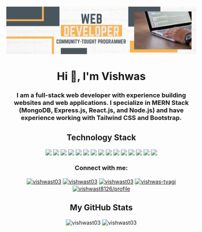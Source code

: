 ![Header](https://raw.githubusercontent.com/vishwast03/vishwast03/main/assets/header-banner-2.png "Header")

<h1 align="center">Hi 👋, I'm Vishwas</h1>
<h3 align="center">I am a full-stack web developer with experience building websites and web applications. I specialize in MERN Stack (MongoDB, Express.js, React.js, and Node.js) and have experience working with Tailwind CSS and Bootstrap.</h3>

<h2 align="center">Technology Stack</h2>
<p align="center">
  <a href="https://reactjs.org"><img align="center" src="https://img.shields.io/badge/React-informational?style=flat&logo=react&logoColor=white&color=61DAFB" /></a>
  <a href="https://expressjs.com/"><img align="center" src="https://img.shields.io/badge/Express-informational?style=flat&logo=express&logoColor=white&color=000000" /></a>
  <a href="https://nodejs.org/en/"><img align="center" src="https://img.shields.io/badge/Node.js-informational?style=flat&logo=node.js&logoColor=white&color=339933" /></a>
  <a href="https://www.mongodb.com/"><img align="center" src="https://img.shields.io/badge/MongoDB-informational?style=flat&logo=mongodb&logoColor=white&color=47A248" /></a>
  <a href="https://www.javascript.com/"><img align="center" src="https://img.shields.io/badge/JavaScript-informational?style=flat&logo=javascript&logoColor=white&color=F7DF1E" /></a>
  <a href="https://tailwindcss.com/"><img align="center" src="https://img.shields.io/badge/Tailwind CSS-informational?style=flat&logo=tailwindcss&logoColor=white&color=06B6D4" /></a>
  <a href="https://getbootstrap.com/"><img align="center" src="https://img.shields.io/badge/Bootstrap-informational?style=flat&logo=bootstrap&logoColor=white&color=7952B3" /></a>
  <a href="https://www.java.com/en/"><img align="center" src="https://img.shields.io/badge/Java-informational?style=flat&logo=java&logoColor=white&color=007396" /></a>
  <a href="https://www.cplusplus.com/"><img align="center" src="https://img.shields.io/badge/C++-informational?style=flat&logo=cplusplus&logoColor=white&color=00599C" /></a>
  <a href="https://git-scm.com/"><img align="center" src="https://img.shields.io/badge/Git-informational?style=flat&logo=git&logoColor=white&color=F05032" /></a>
  <a href="https://github.com/"><img align="center" src="https://img.shields.io/badge/GitHub-informational?style=flat&logo=github&logoColor=white&color=181717" /></a>
  <a href="https://code.visualstudio.com/"><img align="center" src="https://img.shields.io/badge/VS Code-informational?style=flat&logo=visualstudiocode&logoColor=white&color=007ACC" /></a>
  <a href="https://www.w3.org/Style/CSS/Overview.en.html"><img align="center" src="https://img.shields.io/badge/CSS 3-informational?style=flat&logo=css3&logoColor=white&color=1572B6" /></a>
  <a href="https://html.com/"><img align="center" src="https://img.shields.io/badge/HTML-informational?style=flat&logo=html5&logoColor=white&color=E34F26" /></a>
  <a href="https://www.python.org/"><img align="center" src="https://img.shields.io/badge/Python-informational?style=flat&logo=python&logoColor=white&color=3776AB" /></a>
</p>

<h3 align="center">Connect with me:</h3>
<p align="center">
<a href="https://codepen.io/vishwast03" target="blank"><img align="center" src="https://raw.githubusercontent.com/rahuldkjain/github-profile-readme-generator/master/src/images/icons/Social/codepen.svg" alt="vishwast03" height="30" width="40" /></a>
<a href="https://dev.to/vishwast03" target="blank"><img align="center" src="https://raw.githubusercontent.com/rahuldkjain/github-profile-readme-generator/master/src/images/icons/Social/devto.svg" alt="vishwast03" height="30" width="40" /></a>
<a href="https://twitter.com/vishwast03" target="blank"><img align="center" src="https://raw.githubusercontent.com/rahuldkjain/github-profile-readme-generator/master/src/images/icons/Social/twitter.svg" alt="vishwast03" height="30" width="40" /></a>
<a href="https://linkedin.com/in/vishwas-tyagi" target="blank"><img align="center" src="https://raw.githubusercontent.com/rahuldkjain/github-profile-readme-generator/master/src/images/icons/Social/linked-in-alt.svg" alt="vishwas-tyagi" height="30" width="40" /></a>
<a href="https://auth.geeksforgeeks.org/user/vishwast8126/profile" target="blank"><img align="center" src="https://raw.githubusercontent.com/rahuldkjain/github-profile-readme-generator/master/src/images/icons/Social/geeks-for-geeks.svg" alt="vishwast8126/profile" height="30" width="40" /></a>
</p>

<h2 align="center">My GitHub Stats</h2>

<p align="center"> <img align="center" src="https://github-readme-stats.vercel.app/api/top-langs?username=vishwast03&show_icons=true&locale=en&layout=compact" alt="vishwast03" height="170" />
<img align="center" src="https://github-readme-streak-stats.herokuapp.com/?user=vishwast03&" alt="vishwast03" height="170" /></p>



